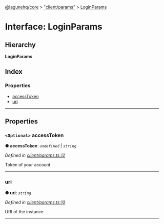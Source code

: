 [@lagunehq/core](../README.md) > ["client/params"](../modules/_client_params_.md) > [LoginParams](../interfaces/_client_params_.loginparams.md)

# Interface: LoginParams

## Hierarchy

**LoginParams**

## Index

### Properties

* [accessToken](_client_params_.loginparams.md#accesstoken)
* [uri](_client_params_.loginparams.md#uri)

---

## Properties

<a id="accesstoken"></a>

### `<Optional>` accessToken

**● accessToken**: *`undefined` \| `string`*

*Defined in [client/params.ts:12](https://github.com/lagunehq/core/blob/9f0a933/src/client/params.ts#L12)*

Token of your account

___
<a id="uri"></a>

###  uri

**● uri**: *`string`*

*Defined in [client/params.ts:10](https://github.com/lagunehq/core/blob/9f0a933/src/client/params.ts#L10)*

URI of the instance

___

